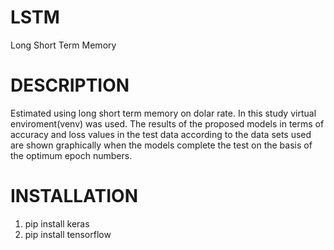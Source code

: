 # LSTM
Long Short Term Memory

# DESCRIPTION
Estimated using long short term memory on dolar rate. In this study virtual enviroment(venv) was used. The results of the proposed models in terms of accuracy and loss values in the test data according to the data sets used are shown graphically when the models complete the test on the basis of the optimum epoch numbers.

# INSTALLATION
  1. pip install keras
  2. pip install tensorflow
  
